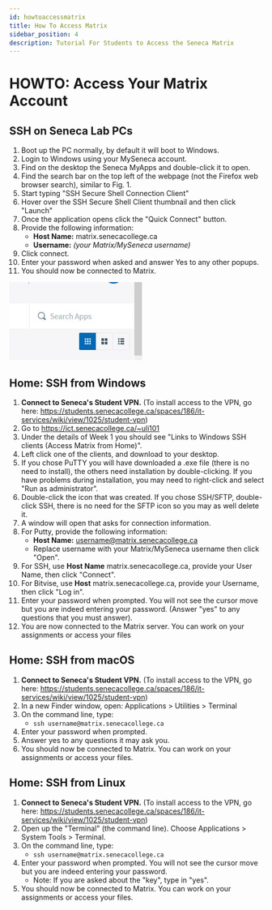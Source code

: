 ```yaml
---
id: howtoaccessmatrix
title: How To Access Matrix
sidebar_position: 4
description: Tutorial For Students to Access the Seneca Matrix
---
```


# HOWTO: Access Your Matrix Account

## SSH on Seneca Lab PCs

1. Boot up the PC normally, by default it will boot to Windows.
2. Login to Windows using your MySeneca account.
3. Find on the desktop the Seneca MyApps and double-click it to open.
4. Find the search bar on the top left of the webpage (not the Firefox web browser search), similar to Fig. 1.
5. Start typing "SSH Secure Shell Connection Client"
6. Hover over the SSH Secure Shell Client thumbnail and then click "Launch"
7. Once the application opens click the "Quick Connect" button.
8. Provide the following information:
    - **Host Name:** matrix.senecacollege.ca
    - **Username:** _(your Matrix/MySeneca username)_
9. Click connect.
10. Enter your password when asked and answer Yes to any other popups.
11. You should now be connected to Matrix.

![Search Apps](/img/MyApps-Search.jpg "Search Apps")

## Home: SSH from Windows

1. **Connect to Seneca's Student VPN.** (To install access to the VPN, go here: https://students.senecacollege.ca/spaces/186/it-services/wiki/view/1025/student-vpn)
2. Go to https://ict.senecacollege.ca/~uli101
3. Under the details of Week 1 you should see "Links to Windows SSH clients (Access Matrix from Home)".
4. Left click one of the clients, and download to your desktop.
5. If you chose PuTTY you will have downloaded a .exe file (there is no need to install), the others need installation by double-clicking. If you have problems during installation, you may need to right-click and select "Run as administrator".
6. Double-click the icon that was created. If you chose SSH/SFTP, double-click SSH, there is no need for the SFTP icon so you may as well delete it.
7. A window will open that asks for connection information.
8. For Putty, provide the following information:
    - **Host Name:** username@matrix.senecacollege.ca
    - Replace username with your Matrix/MySeneca username then click "Open".
9. For SSH, use **Host Name** matrix.senecacollege.ca, provide your User Name, then click "Connect".
10. For Bitvise, use **Host** matrix.senecacollege.ca, provide your Username, then click "Log in".
11. Enter your password when prompted. You will not see the cursor move but you are indeed entering your password. (Answer "yes" to any questions that you must answer).
12. You are now connected to the Matrix server. You can work on your assignments or access your files

## Home: SSH from macOS

1. **Connect to Seneca's Student VPN.** (To install access to the VPN, go here: https://students.senecacollege.ca/spaces/186/it-services/wiki/view/1025/student-vpn)
2. In a new Finder window, open: Applications > Utilities > Terminal
3. On the command line, type:
    - `ssh username@matrix.senecacollege.ca`
4. Enter your password when prompted.
5. Answer yes to any questions it may ask you.
6. You should now be connected to Matrix. You can work on your assignments or access your files.

## Home: SSH from Linux

1. **Connect to Seneca's Student VPN.** (To install access to the VPN, go here: https://students.senecacollege.ca/spaces/186/it-services/wiki/view/1025/student-vpn)
2. Open up the "Terminal" (the command line). Choose Applications > System Tools > Terminal.
3. On the command line, type:
    - `ssh username@matrix.senecacollege.ca`
4. Enter your password when prompted. You will not see the cursor move but you are indeed entering your password.
    * Note: If you are asked about the "key", type in "yes".
5. You should now be connected to Matrix. You can work on your assignments or access your files.
